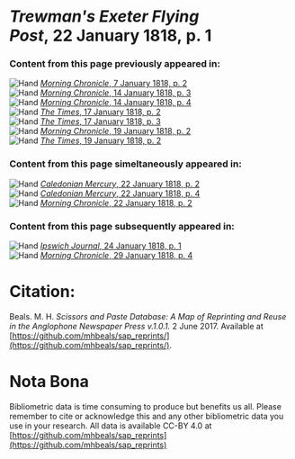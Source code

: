 # *Trewman's Exeter Flying Post*, 22 January 1818, p. 1  
  
### Content from this page previously appeared in:  
![Hand](http://scissorsandpaste.net/wp-content/uploads/2017/06/smallhandpointer.png) [*Morning Chronicle*, 7 January 1818, p. 2](https://mhbeals.github.io/sap_html/Morning-Chronicle/Morning-Chronicle-7-January-1818-p-2)  
![Hand](http://scissorsandpaste.net/wp-content/uploads/2017/06/smallhandpointer.png) [*Morning Chronicle*, 14 January 1818, p. 3](https://mhbeals.github.io/sap_html/Morning-Chronicle/Morning-Chronicle-14-January-1818-p-3)  
![Hand](http://scissorsandpaste.net/wp-content/uploads/2017/06/smallhandpointer.png) [*Morning Chronicle*, 14 January 1818, p. 4](https://mhbeals.github.io/sap_html/Morning-Chronicle/Morning-Chronicle-14-January-1818-p-4)  
![Hand](http://scissorsandpaste.net/wp-content/uploads/2017/06/smallhandpointer.png) [*The Times*, 17 January 1818, p. 2](https://mhbeals.github.io/sap_html/The-Times/The-Times-17-January-1818-p-2)  
![Hand](http://scissorsandpaste.net/wp-content/uploads/2017/06/smallhandpointer.png) [*The Times*, 17 January 1818, p. 3](https://mhbeals.github.io/sap_html/The-Times/The-Times-17-January-1818-p-3)  
![Hand](http://scissorsandpaste.net/wp-content/uploads/2017/06/smallhandpointer.png) [*Morning Chronicle*, 19 January 1818, p. 2](https://mhbeals.github.io/sap_html/Morning-Chronicle/Morning-Chronicle-19-January-1818-p-2)  
![Hand](http://scissorsandpaste.net/wp-content/uploads/2017/06/smallhandpointer.png) [*The Times*, 19 January 1818, p. 2](https://mhbeals.github.io/sap_html/The-Times/The-Times-19-January-1818-p-2)  
  
### Content from this page simeltaneously appeared in:  
![Hand](http://scissorsandpaste.net/wp-content/uploads/2017/06/smallhandpointer.png) [*Caledonian Mercury*, 22 January 1818, p. 2](https://mhbeals.github.io/sap_html/Caledonian-Mercury/Caledonian-Mercury-22-January-1818-p-2)  
![Hand](http://scissorsandpaste.net/wp-content/uploads/2017/06/smallhandpointer.png) [*Caledonian Mercury*, 22 January 1818, p. 4](https://mhbeals.github.io/sap_html/Caledonian-Mercury/Caledonian-Mercury-22-January-1818-p-4)  
![Hand](http://scissorsandpaste.net/wp-content/uploads/2017/06/smallhandpointer.png) [*Morning Chronicle*, 22 January 1818, p. 2](https://mhbeals.github.io/sap_html/Morning-Chronicle/Morning-Chronicle-22-January-1818-p-2)  
  
### Content from this page subsequently appeared in:  
![Hand](http://scissorsandpaste.net/wp-content/uploads/2017/06/smallhandpointer.png) [*Ipswich Journal*, 24 January 1818, p. 1](https://mhbeals.github.io/sap_html/Ipswich-Journal/Ipswich-Journal-24-January-1818-p-1)  
![Hand](http://scissorsandpaste.net/wp-content/uploads/2017/06/smallhandpointer.png) [*Morning Chronicle*, 29 January 1818, p. 4](https://mhbeals.github.io/sap_html/Morning-Chronicle/Morning-Chronicle-29-January-1818-p-4)  


# Citation: 

Beals. M. H. *Scissors and Paste Database: A Map of Reprinting and Reuse in the Anglophone Newspaper Press v.1.0.1.* 2 June 2017. Available at [https://github.com/mhbeals/sap_reprints/](https://github.com/mhbeals/sap_reprints/). 

# Nota Bona

Bibliometric data is time consuming to produce but benefits us all. Please remember to cite or acknowledge this and any other bibliometric data you use in your research. All data is available CC-BY 4.0 at [https://github.com/mhbeals/sap_reprints](https://github.com/mhbeals/sap_reprints)
